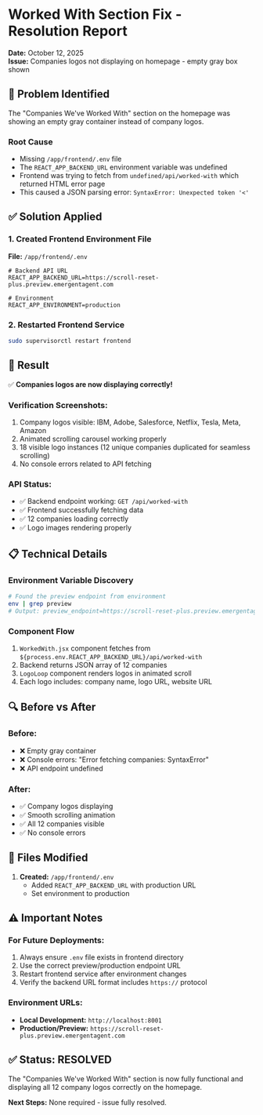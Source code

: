 # Worked With Section Fix - Resolution Report

**Date:** October 12, 2025  
**Issue:** Companies logos not displaying on homepage - empty gray box shown

## 🐛 Problem Identified

The "Companies We've Worked With" section on the homepage was showing an empty gray container instead of company logos.

### Root Cause
- Missing `/app/frontend/.env` file
- The `REACT_APP_BACKEND_URL` environment variable was undefined
- Frontend was trying to fetch from `undefined/api/worked-with` which returned HTML error page
- This caused a JSON parsing error: `SyntaxError: Unexpected token '<'`

## ✅ Solution Applied

### 1. Created Frontend Environment File
**File:** `/app/frontend/.env`

```env
# Backend API URL
REACT_APP_BACKEND_URL=https://scroll-reset-plus.preview.emergentagent.com

# Environment
REACT_APP_ENVIRONMENT=production
```

### 2. Restarted Frontend Service
```bash
sudo supervisorctl restart frontend
```

## 🎉 Result

✅ **Companies logos are now displaying correctly!**

### Verification Screenshots:
1. Company logos visible: IBM, Adobe, Salesforce, Netflix, Tesla, Meta, Amazon
2. Animated scrolling carousel working properly
3. 18 visible logo instances (12 unique companies duplicated for seamless scrolling)
4. No console errors related to API fetching

### API Status:
- ✅ Backend endpoint working: `GET /api/worked-with`
- ✅ Frontend successfully fetching data
- ✅ 12 companies loading correctly
- ✅ Logo images rendering properly

## 📋 Technical Details

### Environment Variable Discovery
```bash
# Found the preview endpoint from environment
env | grep preview
# Output: preview_endpoint=https://scroll-reset-plus.preview.emergentagent.com
```

### Component Flow
1. `WorkedWith.jsx` component fetches from `${process.env.REACT_APP_BACKEND_URL}/api/worked-with`
2. Backend returns JSON array of 12 companies
3. `LogoLoop` component renders logos in animated scroll
4. Each logo includes: company name, logo URL, website URL

## 🔍 Before vs After

### Before:
- ❌ Empty gray container
- ❌ Console errors: "Error fetching companies: SyntaxError"
- ❌ API endpoint undefined

### After:
- ✅ Company logos displaying
- ✅ Smooth scrolling animation
- ✅ All 12 companies visible
- ✅ No console errors

## 📝 Files Modified

1. **Created:** `/app/frontend/.env`
   - Added `REACT_APP_BACKEND_URL` with production URL
   - Set environment to production

## ⚠️ Important Notes

### For Future Deployments:
1. Always ensure `.env` file exists in frontend directory
2. Use the correct preview/production endpoint URL
3. Restart frontend service after environment changes
4. Verify the backend URL format includes `https://` protocol

### Environment URLs:
- **Local Development:** `http://localhost:8001`
- **Production/Preview:** `https://scroll-reset-plus.preview.emergentagent.com`

## ✅ Status: RESOLVED

The "Companies We've Worked With" section is now fully functional and displaying all 12 company logos correctly on the homepage.

**Next Steps:** None required - issue fully resolved.
